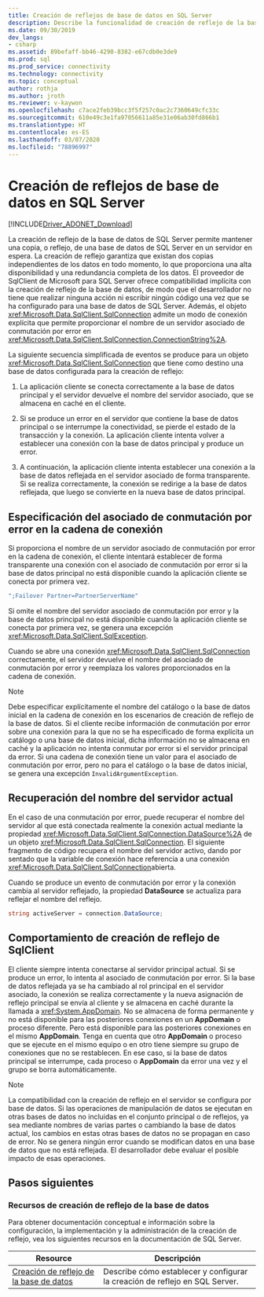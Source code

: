 ```yaml
---
title: Creación de reflejos de base de datos en SQL Server
description: Describe la funcionalidad de creación de reflejo de la base de datos.
ms.date: 09/30/2019
dev_langs:
- csharp
ms.assetid: 89befaff-bb46-4290-8382-e67cdb0e3de9
ms.prod: sql
ms.prod_service: connectivity
ms.technology: connectivity
ms.topic: conceptual
author: rothja
ms.author: jroth
ms.reviewer: v-kaywon
ms.openlocfilehash: c7ace2feb39bcc3f5f257c0ac2c7360649cfc33c
ms.sourcegitcommit: 610e49c3e1fa97056611a85e31e06ab30fd866b1
ms.translationtype: HT
ms.contentlocale: es-ES
ms.lasthandoff: 03/07/2020
ms.locfileid: "78896997"
---
```

# <a name="database-mirroring-in-sql-server"></a>Creación de reflejos de base de datos en SQL Server

[!INCLUDE[Driver_ADONET_Download](../../../includes/driver_adonet_download.md)]

La creación de reflejo de la base de datos de SQL Server permite mantener una copia, o reflejo, de una base de datos de SQL Server en un servidor en espera. La creación de reflejo garantiza que existan dos copias independientes de los datos en todo momento, lo que proporciona una alta disponibilidad y una redundancia completa de los datos. El proveedor de SqlClient de Microsoft para SQL Server ofrece compatibilidad implícita con la creación de reflejo de la base de datos, de modo que el desarrollador no tiene que realizar ninguna acción ni escribir ningún código una vez que se ha configurado para una base de datos de SQL Server. Además, el objeto <xref:Microsoft.Data.SqlClient.SqlConnection> admite un modo de conexión explícita que permite proporcionar el nombre de un servidor asociado de conmutación por error en <xref:Microsoft.Data.SqlClient.SqlConnection.ConnectionString%2A>.  
  
La siguiente secuencia simplificada de eventos se produce para un objeto <xref:Microsoft.Data.SqlClient.SqlConnection> que tiene como destino una base de datos configurada para la creación de reflejo:  
  
1. La aplicación cliente se conecta correctamente a la base de datos principal y el servidor devuelve el nombre del servidor asociado, que se almacena en caché en el cliente.  
  
2. Si se produce un error en el servidor que contiene la base de datos principal o se interrumpe la conectividad, se pierde el estado de la transacción y la conexión. La aplicación cliente intenta volver a establecer una conexión con la base de datos principal y produce un error.  
  
3. A continuación, la aplicación cliente intenta establecer una conexión a la base de datos reflejada en el servidor asociado de forma transparente. Si se realiza correctamente, la conexión se redirige a la base de datos reflejada, que luego se convierte en la nueva base de datos principal.  
  
## <a name="specifying-the-failover-partner-in-the-connection-string"></a>Especificación del asociado de conmutación por error en la cadena de conexión  
Si proporciona el nombre de un servidor asociado de conmutación por error en la cadena de conexión, el cliente intentará establecer de forma transparente una conexión con el asociado de conmutación por error si la base de datos principal no está disponible cuando la aplicación cliente se conecta por primera vez.  
  
```csharp
";Failover Partner=PartnerServerName"  
```  
  
Si omite el nombre del servidor asociado de conmutación por error y la base de datos principal no está disponible cuando la aplicación cliente se conecta por primera vez, se genera una excepción <xref:Microsoft.Data.SqlClient.SqlException>.  
  
Cuando se abre una conexión <xref:Microsoft.Data.SqlClient.SqlConnection> correctamente, el servidor devuelve el nombre del asociado de conmutación por error y reemplaza los valores proporcionados en la cadena de conexión.  
  
> [!NOTE]
>  Debe especificar explícitamente el nombre del catálogo o la base de datos inicial en la cadena de conexión en los escenarios de creación de reflejo de la base de datos. Si el cliente recibe información de conmutación por error sobre una conexión para la que no se ha especificado de forma explícita un catálogo o una base de datos inicial, dicha información no se almacena en caché y la aplicación no intenta conmutar por error si el servidor principal da error. Si una cadena de conexión tiene un valor para el asociado de conmutación por error, pero no para el catálogo o la base de datos inicial, se genera una excepción `InvalidArgumentException`.  
  
## <a name="retrieving-the-current-server-name"></a>Recuperación del nombre del servidor actual  
En el caso de una conmutación por error, puede recuperar el nombre del servidor al que está conectada realmente la conexión actual mediante la propiedad <xref:Microsoft.Data.SqlClient.SqlConnection.DataSource%2A> de un objeto <xref:Microsoft.Data.SqlClient.SqlConnection>. El siguiente fragmento de código recupera el nombre del servidor activo, dando por sentado que la variable de conexión hace referencia a una conexión <xref:Microsoft.Data.SqlClient.SqlConnection>abierta.  
  
Cuando se produce un evento de conmutación por error y la conexión cambia al servidor reflejado, la propiedad **DataSource** se actualiza para reflejar el nombre del reflejo.  
  
```csharp  
string activeServer = connection.DataSource;  
```  
  
## <a name="sqlclient-mirroring-behavior"></a>Comportamiento de creación de reflejo de SqlClient  
El cliente siempre intenta conectarse al servidor principal actual. Si se produce un error, lo intenta al asociado de conmutación por error. Si la base de datos reflejada ya se ha cambiado al rol principal en el servidor asociado, la conexión se realiza correctamente y la nueva asignación de reflejo principal se envía al cliente y se almacena en caché durante la llamada a <xref:System.AppDomain>. No se almacena de forma permanente y no está disponible para las posteriores conexiones en un **AppDomain** o proceso diferente. Pero está disponible para las posteriores conexiones en el mismo **AppDomain**. Tenga en cuenta que otro **AppDomain** o proceso que se ejecute en el mismo equipo o en otro tiene siempre su grupo de conexiones que no se restablecen. En ese caso, si la base de datos principal se interrumpe, cada proceso o **AppDomain** da error una vez y el grupo se borra automáticamente.  
  
> [!NOTE]
>  La compatibilidad con la creación de reflejo en el servidor se configura por base de datos. Si las operaciones de manipulación de datos se ejecutan en otras bases de datos no incluidas en el conjunto principal o de reflejos, ya sea mediante nombres de varias partes o cambiando la base de datos actual, los cambios en estas otras bases de datos no se propagan en caso de error. No se genera ningún error cuando se modifican datos en una base de datos que no está reflejada. El desarrollador debe evaluar el posible impacto de esas operaciones.  
  
## <a name="next-steps"></a>Pasos siguientes
### <a name="database-mirroring-resources"></a>Recursos de creación de reflejo de la base de datos  
Para obtener documentación conceptual e información sobre la configuración, la implementación y la administración de la creación de reflejo, vea los siguientes recursos en la documentación de SQL Server.  
  
|Resource|Descripción|  
|--------------|-----------------|  
|[Creación de reflejo de la base de datos](../../../database-engine/database-mirroring/database-mirroring-sql-server.md)|Describe cómo establecer y configurar la creación de reflejo en SQL Server.|  
